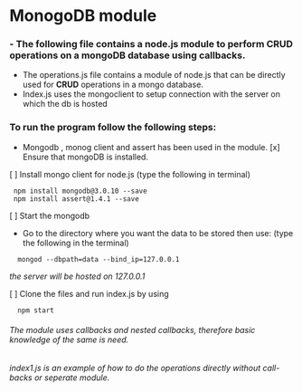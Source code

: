# MonogoDB module

### - The following file contains a node.js module to perform CRUD operations on a mongoDB database using callbacks.

- The operations.js file contains a module of node.js that can be directly used for  **CRUD** operations in a mongo database. 
- Index.js uses the mongoclient to setup  connection with the server on which the db is hosted



### To run the program follow the following steps:
- Mongodb , monog client and assert has been used in the module.
[x] Ensure that mongoDB is installed.

[ ] Install mongo client for node.js (type the following in terminal)
```
 npm install mongodb@3.0.10 --save
 npm install assert@1.4.1 --save
```

[ ] Start the mongodb 
  - Go to the directory where you want the data to be stored then use: (type the following in the terminal)
```terminal
  mongod --dbpath=data --bind_ip=127.0.0.1 
```
*the server will be hosted on 127.0.0.1*

[ ] Clone the files and run index.js by using
```terminal
  npm start
```

###### *The module uses callbacks and nested callbacks, therefore basic knowledge of the same is need.*
###### *index1.js is an example of how to do the operations directly without call-backs or seperate module.*
